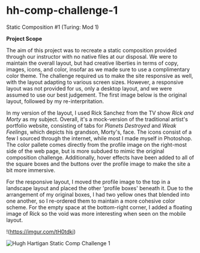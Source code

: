 # hh-comp-challenge-1
Static Composition #1 (Turing: Mod 1)

**Project Scope**

The aim of this project was to recreate a static composition provided through our instructor with no native files at our disposal. We were to maintain the overall layout, but had creative liberties in terms of copy, images, icons, and color, insofar as we made sure to use a complimentary color theme. The challenge required us to make the site responsive as well, with the layout adapting to various screen sizes. However, a responsive layout was not provided for us, only a desktop layout, and we were assumed to use our best judgement. The first image below is the original layout, followed by my re-interpritation.

In my version of the layout, I used Rick Sanchez from the TV show *Rick and Morty* as my subject. Overall, it's a mock-version of the traditional artist's portfolio website, consisting of tabs for *Planets Destroyed* and *Weak Feelings*, which depicts his grandson, Morty's, face. The icons consist of a few I sourced through the internet, while most I made myself in Photoshop. The color pallete comes directly from the profile image on the right-most side of the web page, but is more subdued to mimic the original composition challenge. Additionally, hover effects have been added to all of the square boxes and the buttons over the profile image to make the site a bit more immersive.

For the responsive layout, I moved the profile image to the top in a landscape layout and placed the other 'profile boxes' beneath it. Due to the arrangement of my original boxes, I had two yellow ones that blended into one another, so I re-ordered them to maintain a more cohesive color scheme. For the empty space at the bottom-right corner, I added a floating image of Rick so the void was more interesting when seen on the mobile layout.

!(https://imgur.com/tH0tdki)

![Hugh Hartigan Static Comp Challenge 1](https://imgur.com/D3QrpCF)
